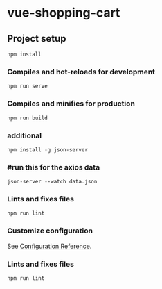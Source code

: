 # vue-shopping-cart

## Project setup
```
npm install
```

### Compiles and hot-reloads for development
```
npm run serve
```

### Compiles and minifies for production
```
npm run build
```

### additional
```
npm install -g json-server
```

### #run this for the axios data
```
json-server --watch data.json
```

### Lints and fixes files
```
npm run lint
```

### Customize configuration
See [Configuration Reference](https://cli.vuejs.org/config/).


### Lints and fixes files
```
npm run lint
```

